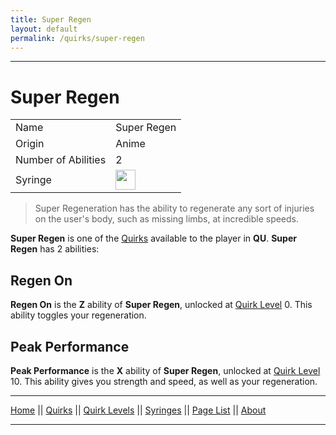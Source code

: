 ```yaml
---
title: Super Regen
layout: default
permalink: /quirks/super-regen
---
```

---

# Super Regen

| | |
| --- | --- |
| Name | Super Regen |
| Origin | Anime |
| Number of Abilities | 2 |
| Syringe | <img src="https://raw.githubusercontent.com/quirks-unchained/wiki/main/docs/assets/SuperRegenSyringe.png" width="32"> |

> Super Regeneration has the ability to regenerate any sort of injuries on the user's body, such as missing limbs, at incredible speeds.

**Super Regen** is one of the [Quirks](/wiki/quirks) available to the player in **QU**. **Super Regen** has 2 abilities:

## Regen On
**Regen On** is the **Z** ability of **Super Regen**, unlocked at [Quirk Level](/wiki/quirk-levels) 0. This ability toggles your regeneration.


## Peak Performance
**Peak Performance** is the **X** ability of **Super Regen**, unlocked at [Quirk Level](/wiki/quirk-levels) 10. This ability gives you strength and speed, as well as your regeneration.




---
[Home](/wiki/index.html) || [Quirks](/wiki/quirks) || [Quirk Levels](/wiki/quirk-levels) || [Syringes](/wiki/syringes) || [Page List](/wiki/pages) || [About](/wiki/about)

---


